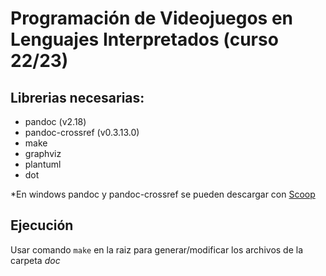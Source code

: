 # Programación de Videojuegos en Lenguajes Interpretados (curso 22/23)

## Librerias necesarias:

  - pandoc (v2.18)
  - pandoc-crossref (v0.3.13.0)
  - make 
  - graphviz 
  - plantuml
  - dot

*En windows pandoc y pandoc-crossref se pueden descargar con [Scoop](https://scoop.sh/)

## Ejecución

Usar comando `make` en la raiz para generar/modificar los archivos de la carpeta *doc*
